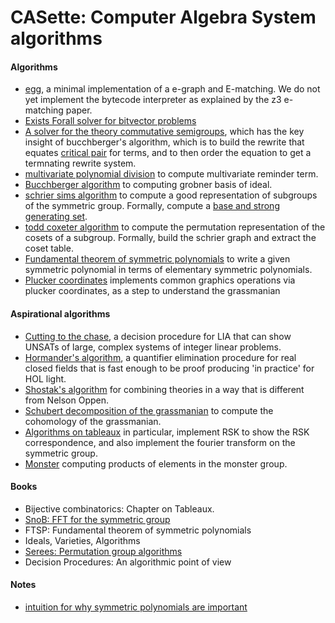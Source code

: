 # CASette: Computer Algebra System algorithms

#### Algorithms
- [egg](./egg/egg.py), a minimal implementation of a e-graph and E-matching.
  We do not yet implement the bytecode interpreter as explained by the z3 e-matching paper.
- [Exists Forall solver for bitvector problems](./exists-forall-yices/solver.cpp)
- [A solver for the theory commutative semigroups](./little-engines-of-proof/commsemigroup.cpp),
  which has the key insight of bucchberger's algorithm, which is to build the rewrite that equates
  [critical pair](https://www.inf.ed.ac.uk/teaching/courses/ar/slides13.pdf) for terms,
  and to then order the equation to get a termnating rewrite system.
- [multivariate polynomial division](./division.py) to compute multivariate reminder term.
- [Bucchberger algorithm](./bucchberger.py) to computing grobner basis of ideal.
- [schrier sims algorithm](./schrier-sims.py) to compute a good representation of subgroups of the symmetric group. Formally,
  compute a [base and strong generating set](https://en.wikipedia.org/wiki/Schreier%E2%80%93Sims_algorithm).
- [todd coxeter algorithm](./todd-coxeter.py) to compute the permutation representation of the cosets of a subgroup. Formally,
  build the schrier graph and extract the coset table.
- [Fundamental theorem of symmetric polynomials](./ftsp.cpp) to write a given
  symmetric polynomial in terms of elementary symmetric polynomials.
- [Plucker coordinates](./plucker.py) implements common graphics operations via plucker coordinates, as a step to
  understand the grassmanian

#### Aspirational algorithms
- [Cutting to the chase](./cut-to-the-chase.py), a decision procedure for LIA that can show UNSATs of 
  large, complex systems of integer linear problems.
- [Hormander's algorithm](./hormander/solver.cpp), a quantifier elimination procedure for real closed fields
  that is fast enough to be proof producing 'in practice' for HOL light.
- [Shostak's algorithm](./shostak/solver.cpp) for combining theories in a way that is different from Nelson Oppen.
- [Schubert decomposition of the grassmanian](./grassman.py) to compute the cohomology of the grassmanian.
- [Algorithms on tableaux](./tableaux.cpp) in particular, implement RSK to show the RSK correspondence, and also implement the fourier transform
  on the symmetric group.
- [Monster](./monster.py) computing products of elements in the monster group.

#### Books
- Bijective combinatorics: Chapter on Tableaux.
- [SnoB: FFT for the symmetric group](http://people.cs.uchicago.edu/~risi/SnOB/index.html)
- FTSP: Fundamental theorem of symmetric polynomials
- Ideals, Varieties, Algorithms
- [Serees: Permutation group algorithms](https://doc.lagout.org/science/0_Computer%20Science/2_Algorithms/Permutation%20Group%20Algorithms%20%5BSeress%202003-03-17%5D.pdf)
- Decision Procedures: An algorithmic point of view



#### Notes
- [intuition for why symmetric polynomials are important](./reading/symmetric-polynomials.md)

